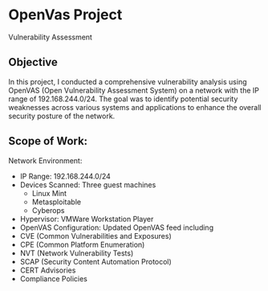 # OpenVas Project
Vulnerability Assessment

## Objective
In this project, I conducted a comprehensive vulnerability analysis using OpenVAS (Open Vulnerability Assessment System) on a network with the IP range of 192.168.244.0/24. The goal was to identify potential security weaknesses across various systems and applications to enhance the overall security posture of the network.


## Scope of Work:

Network Environment:

- IP Range: 192.168.244.0/24
- Devices Scanned: Three guest machines
  - Linux Mint
  - Metasploitable
  - Cyberops
- Hypervisor: VMWare Workstation Player
- OpenVAS Configuration: Updated OpenVAS feed including
 - CVE (Common Vulnerabilities and Exposures)
 - CPE (Common Platform Enumeration)
 - NVT (Network Vulnerability Tests)
 - SCAP (Security Content Automation Protocol)
 - CERT Advisories
 - Compliance Policies
